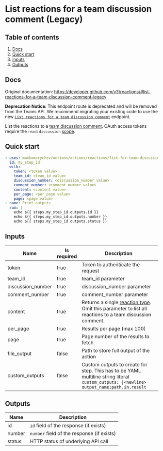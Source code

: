 # List reactions for a team discussion comment (Legacy)

## Table of contents

1. [Docs](#docs)
1. [Quick start](#quick-start)
1. [Inputs](#inputs)
1. [Outputs](#outputs)

<a name="quick-start" ></a>
## Docs

Original documentation: https://developer.github.com/v3/reactions/#list-reactions-for-a-team-discussion-comment-legacy

**Deprecation Notice:** This endpoint route is deprecated and will be removed from the Teams API. We recommend migrating your existing code to use the new [`List reactions for a team discussion comment`](https://developer.github.com/v3/reactions/#list-reactions-for-a-team-discussion-comment) endpoint.

List the reactions to a [team discussion comment](https://developer.github.com/v3/teams/discussion_comments/). OAuth access tokens require the `read:discussion` [scope](https://developer.github.com/apps/building-oauth-apps/understanding-scopes-for-oauth-apps/).


<a name="quick start" ></a>
## Quick start

```yaml
- uses: maxkomarychev/octions/octions/reactions/list-for-team-discussion-comment-legacy@master
  id: my_step_id
  with:
    token: <token value>
    team_id: <team_id value>
    discussion_number: <discussion_number value>
    comment_number: <comment_number value>
    content: <content value>
    per_page: <per_page value>
    page: <page value>
- name: Print outputs
  run: |
    echo ${{ steps.my_step_id.outputs.id }}
    echo ${{ steps.my_step_id.outputs.number }}
    echo ${{ steps.my_step_id.outputs.status }}
```


<a name="inputs" ></a>
## Inputs

| Name | Is required | Description |
|---|---|---|
|token|true|Token to authenticate the request
|team_id|true|team_id parameter
|discussion_number|true|discussion_number parameter
|comment_number|true|comment_number parameter
|content|true|Returns a single [reaction type](https://developer.github.com/v3/reactions/#reaction-types). Omit this parameter to list all reactions to a team discussion comment.
|per_page|true|Results per page (max 100)
|page|true|Page number of the results to fetch.
|file_output|false|Path to store full output of the action
|custom_outputs|false|Custom outputs to create for step. This has to be YAML multiline string literal `custom_outputs: \|<newline> output_name:path.in.result`

<a name="outputs" ></a>
## Outputs

| Name | Description |
|---|---|
|id|`id` field of the response (if exists)|
|number|`number` field of the response (if exists)|
|status|HTTP status of underlying API call|

